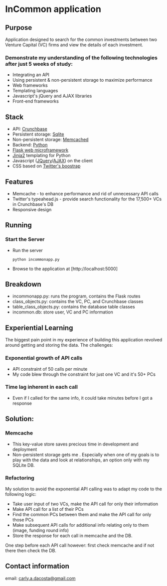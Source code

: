 # InCommon application

## Purpose

Application designed to search for the common investments between two Venture Capital (VC) firms and view the details of each investment.

### Demonstrate my understanding of the following technologies after just 5 weeks of study:
* Integrating an API
* Using persistent & non-persistent storage to maximize performance
* Web frameworks
* Templating languages
* Javascript's jQuery and AJAX libraries
* Front-end frameworks

## Stack

* API: [Crunchbase](https://developer.crunchbase.com/)
* Persistent storage: [Sqlite](http://www.sqlite.org/)
* Non-persistent storage: [Memcached](http://memcached.org/)
* Backend: [Python](https://www.python.org/)
* [Flask web microframework](http://flask.pocoo.org/)
* [Jinja2](http://jinja.pocoo.org/docs/dev/) templating for Python
* Javascript ([JQuery](http://jquery.com/)/[AJAX](http://api.jquery.com/category/ajax/)) on the client
* CSS based on [Twitter's boostrap](http://twitter.github.com/bootstrap/)

## Features

* Memcache - to enhance performance and rid of unnecessary API calls
* Twitter's typeahead.js - provide search functionality for the 17,500+ VCs in Crunchbase's DB
* Responsive design

## Running
### Start the Server
* Run the server
    ```
    python incommonapp.py
    ```
* Browse to the application at [http://localhost:5000]

## Breakdown
* incommonapp.py: runs the program, contains the Flask routes
* class_objects.py:  contains the VC, PC, and Crunchbase classes
* table_class_objects.py:  contains the database table classes
* incommon.db:  store user, VC and PC information


## Experiential Learning

The biggest pain point in my experience of building this application revolved around getting and storing the data.  The challenges:

### Exponential growth of API calls
* API constraint of 50 calls per minute
* My code blew through the constraint for just one VC and it's 50+ PCs

### Time lag inherent in each call
* Even if I called for the same info, it could take minutes before I got a response 


## Solution:

### Memcache
* This key-value store saves precious time in development and deployment
* Non-persistent storage gets me .  Especially when one of my goals is to play with the data and look at relationships, an option only with my SQLite DB.

### Refactoring
My solution to avoid the exponential API calling was to adapt my code to the following logic:
* Take user input of two VCs, make the API call for only their information
* Make API call for a list of their PCs
* Find the common PCs between them and make the API call for only those PCs
* Make subsequent API calls for additional info relating only to them (image, funding round info)
* Store the response for each call in  memcache and the DB.

One step before each API call however: first check memcache and if not there then check the DB.

Contact information
---------------------------------
email: carly.a.dacosta@gmail.com